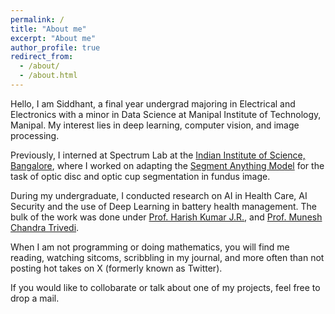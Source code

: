```yaml
---
permalink: /
title: "About me"
excerpt: "About me"
author_profile: true
redirect_from: 
  - /about/
  - /about.html
---
```


Hello, I am Siddhant, a final year undergrad majoring in Electrical and Electronics with a minor in Data Science at Manipal Institute of Technology, Manipal. My interest lies in deep learning, computer vision, and image processing.

Previously, I interned at Spectrum Lab at the [Indian Institute of Science, Bangalore](https://eecs.iisc.ac.in/), where I worked on adapting the [Segment Anything Model](https://segment-anything.com/)  for the task of optic disc and optic cup segmentation in fundus image. 

During my undergraduate, I conducted research on AI in Health Care, AI Security and the use of Deep Learning in battery health management. The bulk of the work was done under [Prof. Harish Kumar J.R.](https://harish-jr.github.io/portfolio/index.html), and [Prof. Munesh Chandra Trivedi](https://nita.irins.org/profile/240539).

When I am not programming or doing mathematics, you will find me reading, watching sitcoms, scribbling in my journal, and more often than not posting hot takes on X (formerly known as Twitter).

If you would like to collobarate or talk about one of my projects, feel free to drop a mail.



